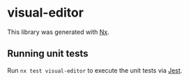 # visual-editor

This library was generated with [Nx](https://nx.dev).

## Running unit tests

Run `nx test visual-editor` to execute the unit tests via [Jest](https://jestjs.io).
